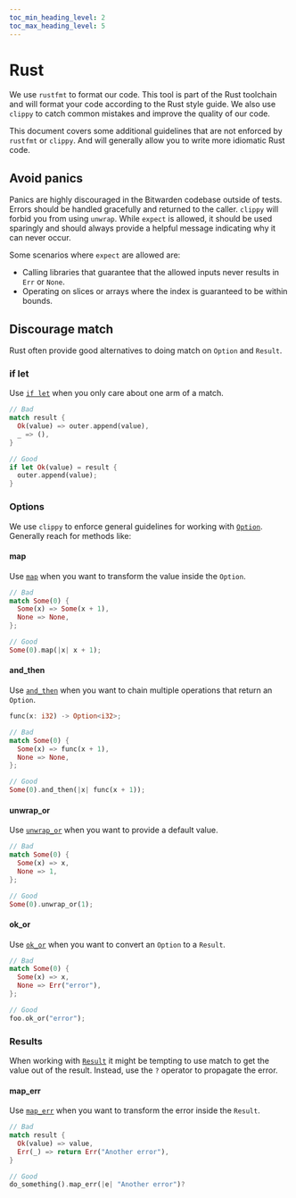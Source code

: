 ```yaml
---
toc_min_heading_level: 2
toc_max_heading_level: 5
---
```


# Rust

We use `rustfmt` to format our code. This tool is part of the Rust toolchain and will format your
code according to the Rust style guide. We also use `clippy` to catch common mistakes and improve
the quality of our code.

This document covers some additional guidelines that are not enforced by `rustfmt` or `clippy`. And
will generally allow you to write more idiomatic Rust code.

## Avoid panics

Panics are highly discouraged in the Bitwarden codebase outside of tests. Errors should be handled
gracefully and returned to the caller. `clippy` will forbid you from using `unwrap`. While `expect`
is allowed, it should be used sparingly and should always provide a helpful message indicating why
it can never occur.

Some scenarios where `expect` are allowed are:

- Calling libraries that guarantee that the allowed inputs never results in `Err` or `None`.
- Operating on slices or arrays where the index is guaranteed to be within bounds.

## Discourage match

Rust often provide good alternatives to doing match on `Option` and `Result`.

### if let

Use [`if let`](https://doc.rust-lang.org/rust-by-example/flow_control/if_let.html) when you only
care about one arm of a match.

```rust
// Bad
match result {
  Ok(value) => outer.append(value),
  _ => (),
}

// Good
if let Ok(value) = result {
  outer.append(value);
}
```

### Options

We use `clippy` to enforce general guidelines for working with
[`Option`](https://doc.rust-lang.org/std/option/enum.Option.html). Generally reach for methods like:

#### map

Use [`map`](https://doc.rust-lang.org/std/option/enum.Option.html#method.map) when you want to
transform the value inside the `Option`.

```rust
// Bad
match Some(0) {
  Some(x) => Some(x + 1),
  None => None,
};

// Good
Some(0).map(|x| x + 1);
```

#### and_then

Use [`and_then`](https://doc.rust-lang.org/std/option/enum.Option.html#method.and_then) when you
want to chain multiple operations that return an `Option`.

```rust
func(x: i32) -> Option<i32>;

// Bad
match Some(0) {
  Some(x) => func(x + 1),
  None => None,
};

// Good
Some(0).and_then(|x| func(x + 1));
```

#### unwrap_or

Use [`unwrap_or`](https://doc.rust-lang.org/std/option/enum.Option.html#method.unwrap_or) when you
want to provide a default value.

```rust
// Bad
match Some(0) {
  Some(x) => x,
  None => 1,
};

// Good
Some(0).unwrap_or(1);
```

#### ok_or

Use [`ok_or`](https://doc.rust-lang.org/std/option/enum.Option.html#method.ok_or) when you want to
convert an `Option` to a `Result`.

```rust
// Bad
match Some(0) {
  Some(x) => x,
  None => Err("error"),
};

// Good
foo.ok_or("error");
```

### Results

When working with [`Result`](https://doc.rust-lang.org/std/result/enum.Result.html) it might be
tempting to use match to get the value out of the result. Instead, use the `?` operator to propagate
the error.

#### map_err

Use [`map_err`](https://doc.rust-lang.org/std/result/enum.Result.html#method.map_err) when you want
to transform the error inside the `Result`.

```rust
// Bad
match result {
  Ok(value) => value,
  Err(_) => return Err("Another error"),
}

// Good
do_something().map_err(|e| "Another error")?
```

